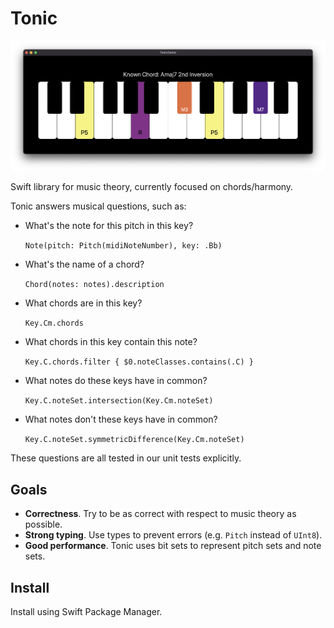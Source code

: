 # Tonic

<img src="demo.png" alt="Demo" />

Swift library for music theory, currently focused on chords/harmony.

Tonic answers musical questions, such as:

- What's the note for this pitch in this key? 

    `Note(pitch: Pitch(midiNoteNumber), key: .Bb)`

- What's the name of a chord? 

    `Chord(notes: notes).description`

- What chords are in this key? 

    `Key.Cm.chords`

- What chords in this key contain this note? 

    `Key.C.chords.filter { $0.noteClasses.contains(.C) }`

- What notes do these keys have in common?  

    `Key.C.noteSet.intersection(Key.Cm.noteSet)`

- What notes don't these keys have in common? 

    `Key.C.noteSet.symmetricDifference(Key.Cm.noteSet)`

These questions are all tested in our unit tests explicitly.

## Goals

- **Correctness**. Try to be as correct with respect to music theory as possible.
- **Strong typing**. Use types to prevent errors (e.g. `Pitch` instead of `UInt8`).
- **Good performance**. Tonic uses bit sets to represent pitch sets and note sets.

## Install

Install using Swift Package Manager.
